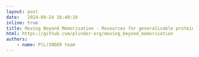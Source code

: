 ```yaml
---
layout: post
date:   2024-09-24 16:40:16
inline: true
title: Moving Beyond Memorisation - Resources for generalisable protein complex prediction
html: https://github.com/plinder-org/moving_beyond_memorisation
authors:
    - name: P(L)INDER team
---
```



